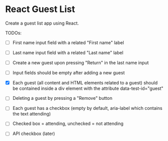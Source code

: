 # React Guest List

Create a guest list app using React.

TODOs:

- [ ] First name input field with a related "First name" label
- [ ] Last name input field with a related "Last name" label
- [ ] Create a new guest upon pressing "Return" in the last name input
- [ ] Input fields should be empty after adding a new guest
- [x] Each guest (all content and HTML elements related to a guest) should be contained inside a div element with the attribute data-test-id="guest"

- [ ] Deleting a guest by pressing a "Remove" button

- [ ] Each guest has a checkbox (empty by default, aria-label which contains the text attending)
- [ ] Checked box = attending, unchecked = not attending

- [ ] API checkbox (later)
